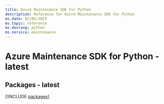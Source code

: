```yaml
---
title: Azure Maintenance SDK for Python
description: Reference for Azure Maintenance SDK for Python
ms.date: 02/05/2025
ms.topic: reference
ms.devlang: python
ms.service: maintenance
---
```

# Azure Maintenance SDK for Python - latest
## Packages - latest
[!INCLUDE [packages](maintenance-index.md)]